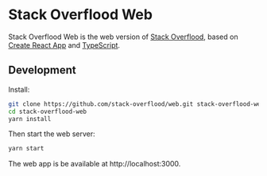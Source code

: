 # Stack Overflood Web

Stack Overflood Web is the web version of [Stack
Overflood](https://github.com/stack-overflood/README), based on [Create React
App](https://github.com/facebook/create-react-app) and
[TypeScript](https://www.typescriptlang.org).

## Development

Install:

```bash
git clone https://github.com/stack-overflood/web.git stack-overflood-web
cd stack-overflood-web
yarn install
```

Then start the web server:

```bash
yarn start
```

The web app is be available at http://localhost:3000.
